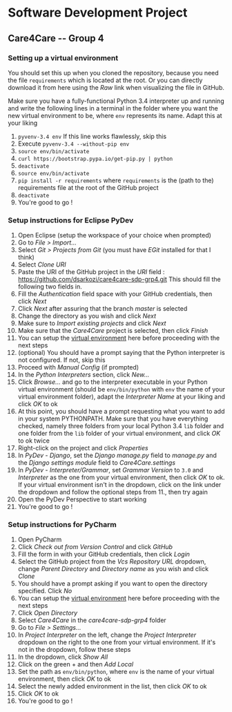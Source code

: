 # Software Development Project
## Care4Care -- Group 4

### Setting up a virtual environment

You should set this up when you cloned the repository, because you need the file `requirements` which is located at the root. Or you can directly download it from here using the *Raw* link when visualizing the file in GitHub.

Make sure you have a fully-functional Python 3.4 interpreter up and running and write the following lines in a terminal in the folder where you want the new virtual environment to be, where `env` represents its name. Adapt this at your liking

1. `pyvenv-3.4 env` If this line works flawlessly, skip this
  1. Execute `pyvenv-3.4 --without-pip env`
  2. `source env/bin/activate`
  3. `curl https://bootstrap.pypa.io/get-pip.py | python`
  4. `deactivate`
2. `source env/bin/activate`
3. `pip install -r requirements` where `requirements` is the (path to the) requirements file at the root of the GitHub project
4. `deactivate`
5. You're good to go !

### Setup instructions for Eclipse PyDev

1. Open Eclipse (setup the workspace of your choice when prompted)
2. Go to *File > Import...*
3. Select *Git > Projects from Git* (you must have *EGit* installed for that I think)
4. Select *Clone URI*
5. Paste the URI of the GitHub project in the *URI* field : https://github.com/dsarkozi/care4care-sdp-grp4.git
This should fill the following two fields in.
6. Fill the *Authentication* field space with your GitHub credentials, then click *Next*
7. Click *Next* after assuring that the branch *master* is selected
8. Change the directory as you wish and click *Next*
9. Make sure to *Import existing projects* and click *Next*
10. Make sure that the *Care4Care* project is selected, then click *Finish*
11. You can setup the [virtual environment](#setting-up-a-virtual-environment) here before proceeding with the next steps
11. (optional) You should have a prompt saying that the Python interpreter is not configured. If not, skip this
  1. Proceed with *Manual Config* (if prompted)
  2. In the *Python Interpreters* section, click *New...*
  3. Click *Browse...* and go to the interpreter executable in your Python virtual environment (should be `env/bin/python` with `env` the name of your virtual environment folder), adapt the *Interpreter Name* at your liking and click *OK* to ok
  4. At this point, you should have a prompt requesting what you want to add in your system PYTHONPATH. Make sure that you have everything checked, namely three folders from your local Python 3.4 `lib` folder and one folder from the `lib` folder of your virtual environment, and click *OK* to ok twice
12. Right-click on the project and click *Properties*
13. In *PyDev - Django*, set the *Django manage.py* field to *manage.py* and the *Django settings module* field to *Care4Care.settings*
14. In *PyDev - Interpreter/Grammar*, set *Grammar Version* to `3.0` and *Interpreter* as the one from your virtual environment, then click *OK* to ok. If your virtual environment isn't in the dropdown, click on the link under the dropdown and follow the optional steps from 11., then try again
15. Open the PyDev Perspective to start working
16. You're good to go !

### Setup instructions for PyCharm

1. Open PyCharm
2. Click *Check out from Version Control* and click *GitHub*
3. Fill the form in with your GitHub credentials, then click *Login*
4. Select the GitHub project from the *Vcs Repository URL* dropdown, change *Parent Directory* and *Directory name* as you wish and click *Clone*
5. You should have a prompt asking if you want to open the directory specified. Click *No*
6. You can setup the [virtual environment](#setting-up-a-virtual-environment) here before proceeding with the next steps
6. Click *Open Directory*
7. Select *Care4Care* in the *care4care-sdp-grp4* folder
8. Go to *File > Settings...*
9. In *Project Interpreter* on the left, change the *Project Interpreter* dropdown on the right to the one from your virtual environment. If it's not in the dropdown, follow these steps
  1. In the dropdown, click *Show All*
  2. Click on the green + and then *Add Local*
  3. Set the path as `env/bin/python`, where `env` is the name of your virtual environment, then click *OK* to ok
  4. Select the newly added environment in the list, then click *OK* to ok
10. Click *OK* to ok
11. You're good to go !

